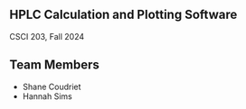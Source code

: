 ## HPLC Calculation and Plotting Software
CSCI 203, Fall 2024

## Team Members
- Shane Coudriet
- Hannah Sims